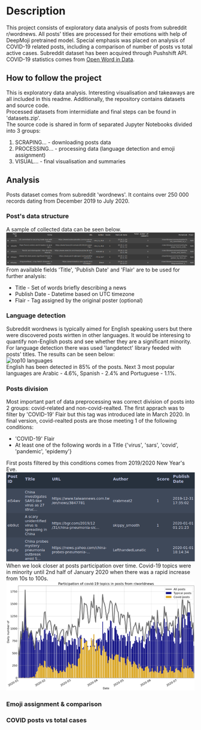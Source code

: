 # Description

This project consists of exploratory data analysis of posts from subreddit r/wordnews. All posts' titles are processed for their emotions with help of DeepMoji pretrained model. Special emphasis was placed on analysis of COVID-19 related posts, including a comparison of number of posts vs total active cases. Subreddit dataset has been acquired through Pushshift API. COVID-19 statistics comes from [Open Word in Data](https://ourworldindata.org/coronavirus-source-data).

## How to follow the project

This is exploratory data analysis. Interesting visualisation and takeaways are all included in this readme. Additionally, the repository contains datasets and source code.<br/>
Processed datasets from intermidiate and final steps can be found in 'datasets.zip'.<br/>
The source code is shared in form of separated Jupyter Notebooks divided into 3 groups:
1. SCRAPING... - downloading posts data
2. PROCESSING... - processing data (language detection and emoji assignment)
3. VISUAL... - final visualisation and summaries

## Analysis

Posts dataset comes from subreddit 'wordnews'. It contains over 250 000 records dating from December 2019 to July 2020.

### Post's data structure

A sample of collected data can be seen below.<br/>
![source data](img/original_data.png)<br/>
From available fields 'Title', 'Publish Date' and 'Flair' are to be used for further analysis:
- Title - Set of words briefly describing a news
- Publish Date - Datetime based on UTC timezone
- Flair - Tag assigned by the original poster (optional)

### Language detection

Subreddit wordnews is typically aimed for English speaking users but there were discovered posts wirtten in other languages. It would be interesing to quantify non-English posts and see whether they are a significant minority. For language detection there was used 'langdetect' library feeded with posts' titles. The results can be seen below:<br/>
![top10 languages](img/top_languages)<br/>
English has been detected in 85% of the posts. Next 3 most popular languages are Arabic - 4.6%, Spanish - 2.4% and Portuguese - 1.1%.

### Posts division

Most important part of data preprocessing was correct division of posts into 2 groups: covid-related and non-covid-realted. The first apprach was to filter by 'COVID-19' Flair but this tag was introduced late in March 2020. In final version, covid-realted posts are those meeting 1 of the following conditions:
- 'COVID-19' Flair
- At least one of the following words in a Title {'virus', 'sars', 'covid', 'pandemic', 'epidemy'}
<!-- -->
First posts filtered by this conditions comes from 2019/2020 New Year's Eve.<br/>
![first covid posts](img/covid_news.png)<br/>
When we look closer at posts participation over time. Covid-19 topics were in minority until 2nd half of January 2020 when there was a rapid increase from 10s to 100s.<br/>
![posts participation](img/covid_on_reddit.png)

### Emoji assignment & comparison



### COVID posts vs total cases

